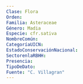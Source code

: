 ```yaml
---
Clase: Flora
Orden: 
Familia: Asteraceae
Género: Madia
Especie: cfr.sativa
NombreComún: 
CategoríaUICN: 
EstadoConservaciónNacional: 
SectorenlaRBHH: 
Presencia: 
TipoDeDato: 
Fuente: "C. Villagran"
---
```

